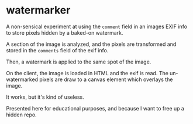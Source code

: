 watermarker
===========

A non-sensical experiment at using the `comment` field in an images EXIF info to store pixels hidden by a baked-on watermark.

A section of the image is analyzed, and the pixels are transformed and stored in the `comments` field of the exif info.

Then, a watermark is applied to the same spot of the image.

On the client, the image is loaded in HTML and the exif is read.  The un-watermarked pixels are draw to a canvas element which overlays the image.

It works, but it's kind of useless.  

Presented here for educational purposes, and because I want to free up a hidden repo.
